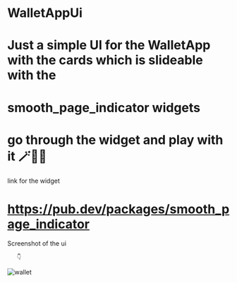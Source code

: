 # WalletAppUi

# Just a simple UI for the WalletApp with the cards which is slideable with the 
# smooth_page_indicator widgets 
# go through the widget and play with it 🪄🧑‍🎓

link for the widget
# https://pub.dev/packages/smooth_page_indicator

Screenshot  of the ui 

       👇

![wallet](https://user-images.githubusercontent.com/105273927/191394975-fa48ecbf-e5b5-49ff-83db-61d720151cd5.png)
